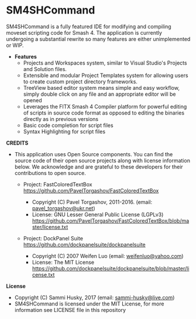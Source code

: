 # SM4SHCommand
SM4SHCommand is a fully featured IDE for modifying and compiling moveset scripting code for Smash 4. The application is currently undergoing a substantial rewrite so many features are either unimplemented or WIP.

 - **Features**
   - Projects and Workspaces system, similar to Visual Studio's Projects and Solution files.
   - Extensible and modular Project Templates system for allowing users to create custom project directory frameworks.
   - TreeView based editor system means simple and easy workflow, simply double click on any file and an appropriate editor will be opened
   - Leverages the FITX Smash 4 Compiler platform for powerful editing of scripts in source code format as opposed to editing the binaries directly as in previous versions
   - Basic code completion for script files
   - Syntax Highlighting for script files
   
**CREDITS**
  - This application uses Open Source components. You can find the source code of
    their open source projects along with license information below. We acknowledge
    and are grateful to these developers for their contributions to open source.
    
      - Project: FastColoredTextBox https://github.com/PavelTorgashov/FastColoredTextBox
        - Copyright (C) Pavel Torgashov, 2011-2016. (email: pavel_torgashov@ukr.net)
        - License: GNU Lesser General Public License (LGPLv3) https://github.com/PavelTorgashov/FastColoredTextBox/blob/master/license.txt
    
      - Project: DockPanel Suite https://github.com/dockpanelsuite/dockpanelsuite
        - Copyright (C) 2007 Weifen Luo (email: weifenluo@yahoo.com)
        - License: The MIT License https://github.com/dockpanelsuite/dockpanelsuite/blob/master/license.txt

**License**
 - Copyright (C) Sammi Husky, 2017 (email: sammi-husky@live.com)
 - SM4SHCommand is licensed under the MIT License, for more information see LICENSE file in this repository
